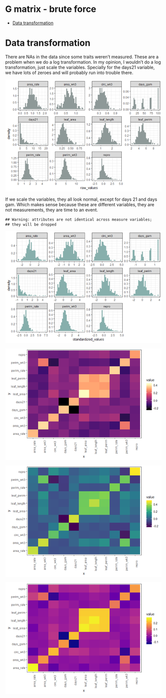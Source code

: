 G matrix - brute force
================

  - [Data transformation](#data-transformation)

# Data transformation

There are NAs in the data since some traits weren’t measured. These are
a problem when we do a log transformation. In my opinion, I wouldn’t do
a log transformation, just scale the variables. Specially for the days21
variable, we have lots of zeroes and will probably run into trouble
there.

![](G_mat_brute_files/figure-gfm/unnamed-chunk-3-1.png)<!-- -->

If we scale the variables, they all look normal, except for days 21 and
days gam. Which makes sense because these are different variables, they
are not measurements, they are time to an event.

    ## Warning: attributes are not identical across measure variables;
    ## they will be dropped

![](G_mat_brute_files/figure-gfm/unnamed-chunk-4-1.png)<!-- -->

![](G_mat_brute_files/figure-gfm/unnamed-chunk-6-1.png)<!-- -->

![](G_mat_brute_files/figure-gfm/unnamed-chunk-7-1.png)<!-- -->

![](G_mat_brute_files/figure-gfm/unnamed-chunk-8-1.png)<!-- -->
